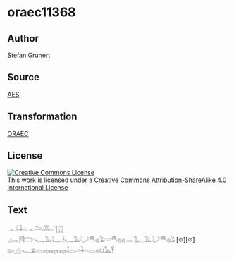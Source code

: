 # oraec11368

## Author

Stefan Grunert

## Source

[AES](https://github.com/simondschweitzer/aes)

## Transformation

[ORAEC](https://oraec.github.io/)

## License

<a rel="license" href="http://creativecommons.org/licenses/by-sa/4.0/"><img alt="Creative Commons License" style="border-width:0" src="https://i.creativecommons.org/l/by-sa/4.0/88x31.png" /></a><br />This work is licensed under a <a rel="license" href="http://creativecommons.org/licenses/by-sa/4.0/">Creative Commons Attribution-ShareAlike 4.0 International License</a>

## Text

𓊵𓏙𓇓𓏏𓊵𓃢𓏃𓏏𓊹𓉱<br>
𓈎𓂋𓋴𓌟𓊭𓏏𓆑𓅓𓇋𓊃𓇩𓆑𓅓𓇋𓌳𓄪𓐍𓅱𓎟𓄪𓐍𓐍𓂋𓊹𓉻𓅓𓇋𓌳𓄪𓐍𓅱[⯑][⯑]<br>
𓐍𓊪𓂻𓆑𓁷𓂋𓈐𓈐𓈐𓄤𓂋𓏏𓇓𓏏𓂋𓐍𓂓𓅓𓋹<br>
